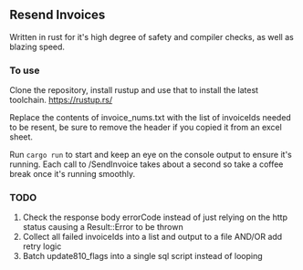 ## Resend Invoices

Written in rust for it's high degree of safety and compiler checks, as well as blazing speed.

### To use
Clone the repository, install rustup and use that to install the latest toolchain. https://rustup.rs/

Replace the contents of invoice_nums.txt with the list of invoiceIds needed to be resent, be sure to remove the header if you copied it from an excel sheet.

Run `cargo run` to start and keep an eye on the console output to ensure it's running. Each call to /SendInvoice takes about a second so take a coffee break once it's running smoothly.

### TODO
1. Check the response body errorCode instead of just relying on the http status causing a Result::Error to be thrown
2. Collect all failed invoiceIds into a list and output to a file AND/OR add retry logic
3. Batch update810_flags into a single sql script instead of looping
